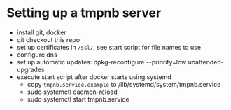 # Setting up a tmpnb server

 * install git, docker
 * git checkout this repo
 * set up certificates in `/ssl/`, see start script for file names to use
 * configure dns
 * set up automatic updates: dpkg-reconfigure --priority=low unattended-upgrades
 * execute start script after docker starts using systemd
   * copy `tmpnb.service.example` to /lib/systemd/system/tmpnb.service
   * sudo systemctl daemon-reload
   * sudo systemctl start tmpnb.service



